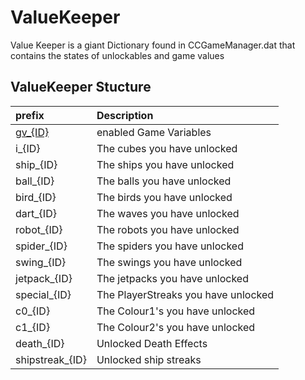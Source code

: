 # ValueKeeper

Value Keeper is a giant Dictionary found in CCGameManager.dat that contains the states of unlockables and game values

## ValueKeeper Stucture

| prefix | Description |
|:-------|:------------|
| [gv_{ID}](/resources/client/gamesave/gv.md) | enabled Game Variables |
| i_{ID} | The cubes you have unlocked |
| ship_{ID} | The ships you have unlocked |
| ball_{ID} | The balls you have unlocked |
| bird_{ID} | The birds you have unlocked |   
| dart_{ID} | The waves you have unlocked |
| robot_{ID} | The robots you have unlocked |
| spider_{ID} | The spiders you have unlocked |
| swing_{ID} | The swings you have unlocked |
| jetpack_{ID} | The jetpacks you have unlocked |
| special_{ID} | The PlayerStreaks you have unlocked|
| c0_{ID} | The Colour1's you have unlocked |
| c1_{ID} | The Colour2's you have unlocked |
| death_{ID} | Unlocked Death Effects |
| shipstreak_{ID} | Unlocked ship streaks |
